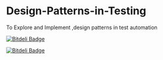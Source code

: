 # Design-Patterns-in-Testing
To Explore and Implement ,design patterns in test automation


[![Bitdeli Badge](https://d2weczhvl823v0.cloudfront.net/irfanah/design-patterns-in-testing/trend.png)](https://bitdeli.com/free "Bitdeli Badge")



[![Bitdeli Badge](https://d2weczhvl823v0.cloudfront.net/irfanah/design-patterns-in-testing/trend.png)](https://bitdeli.com/free "Bitdeli Badge")

